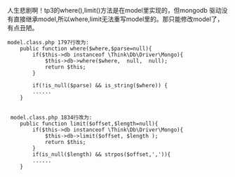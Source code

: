 人生悲剧啊！tp3的where(),limit()方法是在model里实现的，但mongodb 驱动没有直接继承model,所以where,limit无法重写model里的。那只能修改model了，有点丑陋。

```
model.class.php 1797行改为:
  	public function where($where,$parse=null){
        if($this->db instanceof \Think\Db\Driver\Mongo){
            $this->db->where($where,  null,  null);
            return $this;
        }

        if(!is_null($parse) && is_string($where)) {
        ......
    }


 model.class.php 1834行改为:
  	public function limit($offset,$length=null){
        if($this->db instanceof \Think\Db\Driver\Mongo){
            $this->db->limit($offset, $length );
            return $this;
        }
        if(is_null($length) && strpos($offset,',')){
        ......
    }
```

